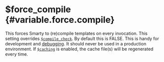 \$force\_compile {#variable.force.compile}
================

This forces Smarty to (re)compile templates on every invocation. This
setting overrides [`$compile_check`](#variable.compile.check). By
default this is FALSE. This is handy for development and
[debugging](#chapter.debugging.console). It should never be used in a
production environment. If [`$caching`](#variable.caching) is enabled,
the cache file(s) will be regenerated every time.

